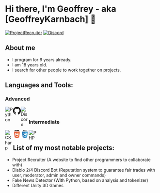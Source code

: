 # Hi there, I'm Geoffrey - aka [GeoffreyKarnbach] 👋


[![ProjectRecruiter](https://user-images.githubusercontent.com/36735387/125613699-5628f572-9490-4257-be67-9f0dbc954baa.png)](http://project-recruiter.epizy.com/)
[![Discord](https://user-images.githubusercontent.com/36735387/125645869-5b150777-a784-451c-b203-246b66e669d6.png)](https://discord.com/users/450259740153479189)

## About me 
- I program for 6 years already.
- I am 18 years old.
- I search for other people to work together on projects.

## Languages and Tools:
### Advanced

<img align="left" alt="Python" width="26px" src="https://user-images.githubusercontent.com/36735387/125675014-d03f16b8-9ee0-4c26-b941-8f5d8d337890.png" />
<img align="left" alt="GitHub" width="26px" src="https://raw.githubusercontent.com/github/explore/78df643247d429f6cc873026c0622819ad797942/topics/github/github.png" />
<img align="left" alt="Discord" width="26px" src="https://user-images.githubusercontent.com/36735387/125675277-94e36d3c-0f13-471e-a72d-e64ac4b87cce.png" />

<br />

### Intermediate

<img align="left" alt="CSharp" width="26px" src="https://user-images.githubusercontent.com/36735387/125675502-6852f0ed-85f0-4325-9da4-2908936d7199.png" />
<img align="left" alt="HTML5" width="26px" src="https://raw.githubusercontent.com/github/explore/80688e429a7d4ef2fca1e82350fe8e3517d3494d/topics/html/html.png" /> 
<img align="left" alt="CSS3" width="26px" src="https://raw.githubusercontent.com/github/explore/80688e429a7d4ef2fca1e82350fe8e3517d3494d/topics/css/css.png" />
<img align="left" alt="PHP" width="26px" src="https://user-images.githubusercontent.com/36735387/125675622-ad9a0857-9def-44d7-a5c8-935b007d8444.png" />

<br />


## List of my most notable projects:
- Project Recruiter (A website to find other programmers to collaborate with)
- Diablo 2/4 Discord Bot (Reputation system to guarantee fair trades with user, moderator, admin and owner commands)
- Fake News Detector (With Python, based on analysis and tokenizer)
- Different Unity 3D Games

